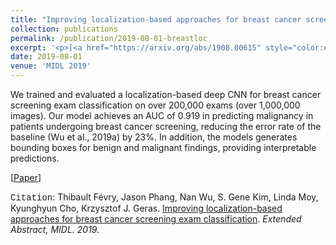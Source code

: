 ```yaml
---
title: "Improving localization-based approaches for breast cancer screening exam classification"
collection: publications
permalink: /publication/2019-08-01-breastloc
excerpt: '<p>[<a href="https://arxiv.org/abs/1908.00615" style="color:#51ADC8;">Paper</a>] - <a href="/publication/2019-08-01-breastloc" style="color:#51ADC8;">Abstract</a><br /><span style="font-family:Courier New">Citation</span>: Thibault Févry, Jason Phang, Nan Wu, S. Gene Kim, Linda Moy, Kyunghyun Cho, Krzysztof J. Geras. <u>Improving localization-based approaches for breast cancer screening exam classification</u>. <i>Extended Abstract, MIDL. 2019.</i></p>'
date: 2019-08-01
venue: 'MIDL 2019'
---
```


We trained and evaluated a localization-based deep CNN for breast cancer screening exam classification on over 200,000 exams (over 1,000,000 images). Our model achieves an AUC of 0.919 in predicting malignancy in patients undergoing breast cancer screening, reducing the error rate of the baseline (Wu et al., 2019a) by 23%. In addition, the models generates bounding boxes for benign and malignant findings, providing interpretable predictions.

[<a href="https://arxiv.org/abs/1908.00615">Paper</a>]

<span style="font-family:Courier New">Citation</span>: Thibault Févry, Jason Phang, Nan Wu, S. Gene Kim, Linda Moy, Kyunghyun Cho, Krzysztof J. Geras. <u> Improving localization-based approaches for breast cancer screening exam classification</u>. <i>Extended Abstract, MIDL. 2019.</i>